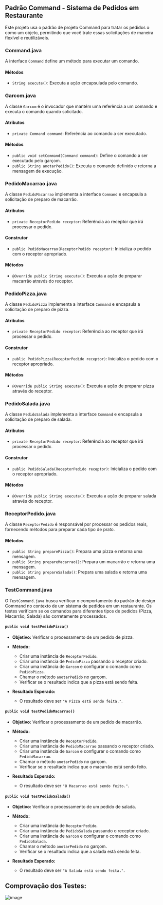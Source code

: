 ## Padrão Command - Sistema de Pedidos em Restaurante

Este projeto usa o padrão de projeto Command para tratar os pedidos o como um objeto, permitindo que você trate essas solicitações de maneira flexível e reutilizáveis.

### Command.java

A interface `Command` define um método para executar um comando.

#### Métodos

-   `String execute()`: Executa a ação encapsulada pelo comando.

### Garcom.java

A classe `Garcom` é o invocador que mantém uma referência a um comando e executa o comando quando solicitado.

#### Atributos

-   `private Command command`: Referência ao comando a ser executado.

#### Métodos

-   `public void setCommand(Command command)`: Define o comando a ser executado pelo garçom.
-   `public String anotarPedido()`: Executa o comando definido e retorna a mensagem de execução.

### PedidoMacarrao.java

A classe `PedidoMacarrao` implementa a interface `Command` e encapsula a solicitação de preparo de macarrão.

#### Atributos

-   `private ReceptorPedido receptor`: Referência ao receptor que irá processar o pedido.

#### Construtor

-   `public PedidoMacarrao(ReceptorPedido receptor)`: Inicializa o pedido com o receptor apropriado.

#### Métodos

-   `@Override public String execute()`: Executa a ação de preparar macarrão através do receptor.

### PedidoPizza.java

A classe `PedidoPizza` implementa a interface `Command` e encapsula a solicitação de preparo de pizza.

#### Atributos

-   `private ReceptorPedido receptor`: Referência ao receptor que irá processar o pedido.

#### Construtor

-   `public PedidoPizza(ReceptorPedido receptor)`: Inicializa o pedido com o receptor apropriado.

#### Métodos

-   `@Override public String execute()`: Executa a ação de preparar pizza através do receptor.

### PedidoSalada.java

A classe `PedidoSalada` implementa a interface `Command` e encapsula a solicitação de preparo de salada.

#### Atributos

-   `private ReceptorPedido receptor`: Referência ao receptor que irá processar o pedido.

#### Construtor

-   `public PedidoSalada(ReceptorPedido receptor)`: Inicializa o pedido com o receptor apropriado.

#### Métodos

-   `@Override public String execute()`: Executa a ação de preparar salada através do receptor.

### ReceptorPedido.java

A classe `ReceptorPedido` é responsável por processar os pedidos reais, fornecendo métodos para preparar cada tipo de prato.

#### Métodos

-   `public String preparePizza()`: Prepara uma pizza e retorna uma mensagem.
-   `public String prepareMacarrao()`: Prepara um macarrão e retorna uma mensagem.
-   `public String prepareSalada()`: Prepara uma salada e retorna uma mensagem.


### TestCommand.java

O `TestCommand.java` busca verificar o comportamento do padrão de design Command no contexto de um sistema de pedidos em um restaurante. Os testes verificam se os comandos para diferentes tipos de pedidos (Pizza, Macarrão, Salada) são corretamente processados.

#### `public void testPedidoPizza()`

-   **Objetivo:** Verificar o processamento de um pedido de pizza.

-   **Método:**

    -   Criar uma instância de `ReceptorPedido`.
    -   Criar uma instância de `PedidoPizza` passando o receptor criado.
    -   Criar uma instância de `Garcom` e configurar o comando como `PedidoPizza`.
    -   Chamar o método `anotarPedido` no garçom.
    -   Verificar se o resultado indica que a pizza está sendo feita.
-   **Resultado Esperado:**

    -   O resultado deve ser `"A Pizza está sendo feita."`.

#### `public void testPedidoMacarrao()`

-   **Objetivo:** Verificar o processamento de um pedido de macarrão.

-   **Método:**

    -   Criar uma instância de `ReceptorPedido`.
    -   Criar uma instância de `PedidoMacarrao` passando o receptor criado.
    -   Criar uma instância de `Garcom` e configurar o comando como `PedidoMacarrao`.
    -   Chamar o método `anotarPedido` no garçom.
    -   Verificar se o resultado indica que o macarrão está sendo feito.
-   **Resultado Esperado:**

    -   O resultado deve ser `"O Macarrao está sendo feito."`.

#### `public void testPedidoSalada()`

-   **Objetivo:** Verificar o processamento de um pedido de salada.

-   **Método:**

    -   Criar uma instância de `ReceptorPedido`.
    -   Criar uma instância de `PedidoSalada` passando o receptor criado.
    -   Criar uma instância de `Garcom` e configurar o comando como `PedidoSalada`.
    -   Chamar o método `anotarPedido` no garçom.
    -   Verificar se o resultado indica que a salada está sendo feita.
-   **Resultado Esperado:**

    -   O resultado deve ser `"A Salada está sendo feita."`.

## Comprovação dos Testes:
![image](https://github.com/JotaVS/AtividadePadraoProjeto/assets/114262723/df24890b-c277-4eba-9d89-4309f803e8cd)
